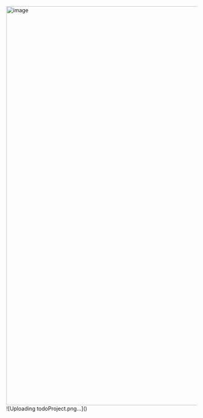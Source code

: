 <img width="1054" alt="image" src="https://github.com/ckehqja/sparta-todo-project/assets/121291161/2fde6455-5b06-4041-9838-6211c1db9801">
![Uploading todoProject.png…]()
